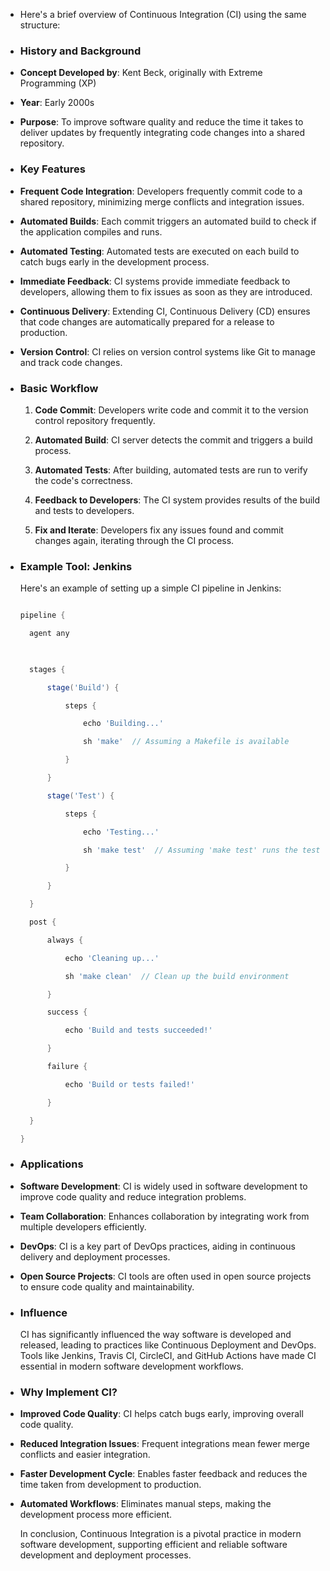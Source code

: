 - Here's a brief overview of Continuous Integration (CI) using the same structure:
- ### **History and Background**
- **Concept Developed by**: Kent Beck, originally with Extreme Programming (XP)
- **Year**: Early 2000s
- **Purpose**: To improve software quality and reduce the time it takes to deliver updates by frequently integrating code changes into a shared repository.
- ### **Key Features**
- **Frequent Code Integration**: Developers frequently commit code to a shared repository, minimizing merge conflicts and integration issues.
- **Automated Builds**: Each commit triggers an automated build to check if the application compiles and runs.
- **Automated Testing**: Automated tests are executed on each build to catch bugs early in the development process.
- **Immediate Feedback**: CI systems provide immediate feedback to developers, allowing them to fix issues as soon as they are introduced.
- **Continuous Delivery**: Extending CI, Continuous Delivery (CD) ensures that code changes are automatically prepared for a release to production.
- **Version Control**: CI relies on version control systems like Git to manage and track code changes.
- ### **Basic Workflow**
  
  1. **Code Commit**: Developers write code and commit it to the version control repository frequently.
  
  2. **Automated Build**: CI server detects the commit and triggers a build process.
  
  3. **Automated Tests**: After building, automated tests are run to verify the code's correctness.
  
  4. **Feedback to Developers**: The CI system provides results of the build and tests to developers.
  
  5. **Fix and Iterate**: Developers fix any issues found and commit changes again, iterating through the CI process.
- ### **Example Tool: Jenkins**
  
  Here's an example of setting up a simple CI pipeline in Jenkins:
  
  ```groovy
  
  pipeline {
  
    agent any
  
    
  
    stages {
  
        stage('Build') {
  
            steps {
  
                echo 'Building...'
  
                sh 'make'  // Assuming a Makefile is available
  
            }
  
        }
  
        stage('Test') {
  
            steps {
  
                echo 'Testing...'
  
                sh 'make test'  // Assuming 'make test' runs the test suite
  
            }
  
        }
  
    }
  
    post {
  
        always {
  
            echo 'Cleaning up...'
  
            sh 'make clean'  // Clean up the build environment
  
        }
  
        success {
  
            echo 'Build and tests succeeded!'
  
        }
  
        failure {
  
            echo 'Build or tests failed!'
  
        }
  
    }
  
  }
  
  ```
- ### **Applications**
- **Software Development**: CI is widely used in software development to improve code quality and reduce integration problems.
- **Team Collaboration**: Enhances collaboration by integrating work from multiple developers efficiently.
- **DevOps**: CI is a key part of DevOps practices, aiding in continuous delivery and deployment processes.
- **Open Source Projects**: CI tools are often used in open source projects to ensure code quality and maintainability.
- ### **Influence**
  
  CI has significantly influenced the way software is developed and released, leading to practices like Continuous Deployment and DevOps. Tools like Jenkins, Travis CI, CircleCI, and GitHub Actions have made CI essential in modern software development workflows.
- ### **Why Implement CI?**
- **Improved Code Quality**: CI helps catch bugs early, improving overall code quality.
- **Reduced Integration Issues**: Frequent integrations mean fewer merge conflicts and easier integration.
- **Faster Development Cycle**: Enables faster feedback and reduces the time taken from development to production.
- **Automated Workflows**: Eliminates manual steps, making the development process more efficient.
  
  In conclusion, Continuous Integration is a pivotal practice in modern software development, supporting efficient and reliable software development and deployment processes.